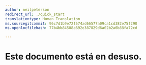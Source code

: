 ```yaml
---
author: neilpeterson
redirect_url: ./quick_start
translationtype: Human Translation
ms.sourcegitcommit: 96c7d1b9e72f574ad66577a09ca1cd382e75f290
ms.openlocfilehash: 77b4bb84508a692e387829d6a02b2a6b88fa72cd

---
```


# Este documento está en desuso.


<!--HONumber=Jun16_HO4-->


